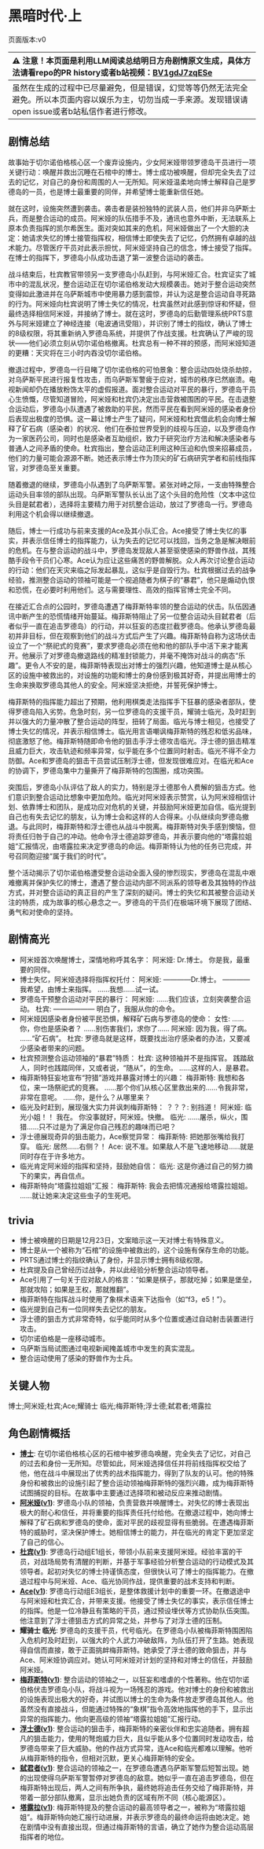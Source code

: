 # 黑暗时代·上
页面版本:v0
 

| :warning: 注意！本页面是利用LLM阅读总结明日方舟剧情原文生成，具体方法请看repo的PR history或者b站视频：[BV1gdJ7zqESe](https://www.bilibili.com/video/BV1gdJ7zqESe/)         |
|:----------------------------|
| 虽然在生成的过程中已尽量避免，但是错误，幻觉等等仍然无法完全避免。所以本页面内容以娱乐为主，切勿当成一手来源。发现错误请open issue或者b站私信作者进行修改。|



## 剧情总结
故事始于切尔诺伯格核心区一个废弃设施内，少女阿米娅带领罗德岛干员进行一项关键行动：唤醒并救出沉睡在石棺中的博士。博士成功被唤醒，但却完全失去了过去的记忆，对自己的身份和周围的人一无所知。阿米娅温柔地向博士解释自己是罗德岛的一员，也是博士最重要的同伴，并希望博士能重新信任她。

就在这时，设施突然遭到袭击。袭击者是装扮独特的武装人员，他们并非乌萨斯士兵，而是整合运动的成员。阿米娅的队伍措手不及，通讯也意外中断，无法联系上原本负责指挥的凯尔希医生。面对突如其来的危机，阿米娅做出了一个大胆的决定：她请求失忆的博士接管指挥权，相信博士即使失去了记忆，仍然拥有卓越的战术能力。尽管医疗干员对此表示担忧，阿米娅坚持自己的信念，博士接受了指挥。在博士的指挥下，罗德岛小队成功击退了第一波整合运动的袭击。

战斗结束后，杜宾教官带领另一支罗德岛小队赶到，与阿米娅汇合。杜宾证实了城市中的混乱状况，整合运动正在切尔诺伯格发动大规模袭击。她对于整合运动突然变得如此激进并在乌萨斯城市中使用暴力感到震惊，并认为这是整合运动自寻死路的行为。阿米娅向杜宾说明了博士失忆的情况，杜宾虽然对此感到惊讶和怀疑，但最终选择相信阿米娅，并接纳了博士。就在这时，罗德岛的后勤管理系统PRTS意外与阿米娅建立了神经连接（电波通讯受阻），并识别了博士的指纹，确认了博士的8级权限，将其重新纳入罗德岛系统，并提供了作战支援。杜宾确认了严峻的现状——他们必须立刻从切尔诺伯格撤离。杜宾总有一种不祥的预感，而阿米娅知道的更糟：天灾将在三小时内吞没切尔诺伯格。

撤退过程中，罗德岛一行目睹了切尔诺伯格的可怕景象：整合运动四处烧杀劫掠，对乌萨斯平民进行报复性攻击，而乌萨斯军警疲于应对，城市的秩序已然崩溃。电视新闻却仍在播放粉饰太平的虚假报道。面对整合运动对平民的暴行，罗德岛干员心生愤慨，尽管知道冒险，阿米娅和杜宾仍决定出击营救被围困的平民。在击退整合运动后，罗德岛小队遭遇了被救助的平民，然而平民在看到阿米娅的感染者身份后表现出极度的恐惧。这一幕让博士产生了疑问，阿米娅和杜宾借此机会向博士解释了矿石病（感染者）的状况、他们在泰拉世界受到的歧视与压迫，以及罗德岛作为一家医药公司，同时也是感染者互助组织，致力于研究治疗方法和解决感染者与普通人之间矛盾的使命。杜宾指出，整合运动正利用这种压迫和仇恨来招募成员，他们的力量可能会源源不断。她还表示博士作为顶尖的矿石病研究学者和前线指挥官，对罗德岛至关重要。

随着撤退的继续，罗德岛小队遇到了乌萨斯军警。紧张对峙之际，一支由特殊整合运动头目率领的部队出现。乌萨斯军警队长认出了这个头目的危险性（文本中这位头目是弑君者），选择将主要精力用于对抗整合运动，放过了罗德岛一行。罗德岛利用这个机会得以继续撤退。

随后，博士一行成功与前来支援的Ace及其小队汇合。Ace接受了博士失忆的事实，并表示信任博士的指挥能力，认为失去的记忆可以找回，当务之急是解决眼前的危机。在与整合运动的战斗中，罗德岛发现敌人甚至驱使感染的野兽作战，其残酷手段令干员们心寒。Ace认为应让这些痛苦的野兽解脱。众人再次讨论整合运动的行动：他们在天灾来临之际发起暴乱，这似乎是自毁行为。杜宾根据过去的战争经验，推测整合运动的领袖可能是一个视追随者为棋子的“暴君”，他只是煽动仇恨和恐慌，在必要时利用他们。这与需要理性、高效的指挥官博士完全不同。

在接近汇合点的公园时，罗德岛遭遇了梅菲斯特率领的整合运动的伏击。队伍因通讯中断产生的恐慌情绪开始蔓延。梅菲斯特阻止了另一位整合运动头目弑君者（后者似乎一直在追击罗德岛）的行动，并以狂妄的态度拦截罗德岛。他承认罗德岛最初并非目标，但在观察到他们的战斗方式后产生了兴趣。梅菲斯特自称为这场伏击设立了一个“祭祀式的竞赛”，要求罗德岛必须在他和他的部队手中活下来才能离开。他展示了对罗德岛撤退路线的精准封锁能力，并毫不掩饰对战斗的病态“乐趣”。更令人不安的是，梅菲斯特表现出对博士的强烈兴趣，他知道博士是从核心区的设施中被救出的，对设施的功能和博士的身份感到极其好奇，并提出用博士的生命来换取罗德岛其他人的安全。阿米娅坚决拒绝，并誓死保护博士。

梅菲斯特的指挥能力超出了预期，他利用棋类走法指挥手下狂暴的感染者部队，使得罗德岛陷入劣势。危急时刻，另一位罗德岛的支援干员，耀骑士临光，及时赶到并以强大的力量冲散了整合运动的阵型，扭转了局面。临光与博士相见，也接受了博士失忆的情况，并表示相信博士。临光用言语嘲讽梅菲斯特的残忍和低劣品味，彻底激怒了他。梅菲斯特随即命令他的狙击手浮士德攻击临光。浮士德的狙击精准且威力巨大，攻击轨迹和频率异常，似乎能在多个位置同时射击。临光不得不全力防御。Ace和罗德岛的狙击干员尝试压制浮士德，但发现很难应对。在临光和Ace的协调下，罗德岛集中力量撕开了梅菲斯特的包围圈，成功突围。

突围后，罗德岛小队评估了敌人的实力，特别是浮士德那令人费解的狙击方式。他们意识到整合运动比想象中更加危险。临光对阿米娅表示赞赏，认为阿米娅相信计划、依靠博士和团队，是成功应对危机的关键，并鼓励阿米娅更加自信。临光提到自己也有失去记忆的朋友，认为博士会和这样的人合得来。小队继续向罗德岛撤退。与此同时，梅菲斯特和浮士德也从战斗中脱离。梅菲斯特对失手感到懊恼，但将责任归咎于自己的冲动。他命令浮士德追踪罗德岛，并表示要向他的“塔露拉姐姐”汇报情况，由塔露拉来决定罗德岛的命运。梅菲斯特认为他的任务已完成，并号召同胞迎接“属于我们的时代”。

整个活动揭示了切尔诺伯格遭受整合运动全面入侵的惨烈现实，罗德岛在混乱中艰难撤离并保护失忆的博士，遭遇了整合运动内部不同派系的领导者及其独特的作战方式，并对整合运动的真正目的产生了深刻的疑问。博士的失忆和其被整合运动关注的特质，成为故事的核心悬念之一。罗德岛的干员们在极端环境下展现了团结、勇气和对使命的坚持。
## 剧情高光
- 阿米娅首次唤醒博士，深情地称呼其名字：
  阿米娅: Dr.博士。 你是我，最重要的同伴。
- 博士失忆，阿米娅选择将指挥权托付：
  阿米娅: ————Dr.博士。 ————我希望，由博士来指挥。 ......我想......试一试。
- 罗德岛干预整合运动对平民的暴行：
  阿米娅: ......我们应该，立刻突袭整合运动。
  杜宾: —————— 明白了，我服从你的命令。
- 阿米娅因感染者身份被平民恐惧，解释矿石病与罗德岛的使命：
  女性: ......你，你也是感染者？ ......别伤害我们，求你了......
  阿米娅: 因为我，得了病。 ......“矿石病”。
  杜宾: 罗德岛就是这样，既要找出治疗感染者的办法，又要减少感染者带来的问题。
- 杜宾预测整合运动领袖的“暴君”特质：
  杜宾: 这种领袖并不是指挥官。 践踏敌人，同时也践踏同伴，又或者说，“随从”，的生命。 ......这样的人，是暴君。
- 梅菲斯特狂妄地宣布“狩猎”游戏并暴露对博士的兴趣：
  梅菲斯特: 我想和各位，来一场祭祀式的竞赛。 ......那个你们从核心区里救出来的......令我非常，非常在意呢。 ......你，是什么？从哪里来？
- 临光及时赶到，展现强大实力并讽刺梅菲斯特：
  ？？？: 别挡道！
  阿米娅: 临光小姐！！ 我在。 你没事就好，阿米娅。快撤。
  临光: ......屠杀，纵火，围猎......只不过是为了满足你自己残忍的趣味而已吧？
- 浮士德展现奇异的狙击能力，Ace察觉异常：
  梅菲斯特: 把她那张嘴给我打穿。
  临光: 居然......右侧？！
  Ace: 说不准。如果敌人不是飞速地移动......就是同时存在于许多地方。
- 临光肯定阿米娅的指挥和坚持，鼓励她自信：
  临光: 这是你通过自己的努力摘下的果实，再自信点。
- 梅菲斯特向“塔露拉姐姐”汇报：
  梅菲斯特: 我会去把情况通报给塔露拉姐姐。 ......就让她来决定这些虫子的生死吧。
## trivia
- 博士被唤醒的日期是12月23日，文案暗示这一天对博士有特殊意义。
- 博士是从一个被称为“石棺”的设施中被救出的，这个设施有保存生命的功能。
- PRTS通过博士的指纹确认了身份，并显示博士拥有8级权限。
- 杜宾提及自己曾经历过战争，并以此经验分析整合运动领导者。
- Ace引用了一句关于应对敌人的格言：“如果是棋子，那就吃掉；如果是堡垒，那就攻陷；如果是王权，那就推翻”。
- 梅菲斯特在指挥战斗时使用了象棋术语来下达指令（如“f3，e5！”）。
- 临光提到自己有一位同样失去记忆的朋友。
- 浮士德的狙击方式非常奇特，似乎能同时从多个位置或通过自动射击装置进行攻击。
- 切尔诺伯格是一座移动城市。
- 乌萨斯当局试图通过电视新闻掩盖城市中发生的真实混乱。
- 整合运动使用了感染的野兽作为士兵。
## 关键人物
博士;阿米娅;杜宾;Ace;耀骑士 临光;梅菲斯特;浮士德;弑君者;塔露拉
## 角色剧情概括
-   **[博士](../char_v3/extended_char_bo_shi.md)**: 在切尔诺伯格核心区的石棺中被罗德岛唤醒，完全失去了记忆，对自己的过去和身份一无所知。尽管如此，阿米娅选择信任并将前线指挥权交给了他，他在战斗中展现出了优秀的战术指挥能力，得到了队友的认可。他的特殊身份和被救出的设施引起了整合运动领袖梅菲斯特的强烈兴趣，成为梅菲斯特试图捕捉的目标。在故事中主要通过选择项和被动反应来推动剧情。
-   **[阿米娅](../char_v3/char_002_amiya.md)([v1](../chars/char_002_amiya.md))**: 罗德岛小队的领袖，负责营救并唤醒博士。对失忆的博士表现出极大的耐心和信任，并将重要的指挥责任托付给他。在撤退过程中，她向博士解释了矿石病和罗德岛的使命，面对平民的歧视显得有些脆弱。在遭遇梅菲斯特的威胁时，坚决保护博士。她相信博士的能力，并在临光的肯定下更加坚定了自己的信心。
-   **[杜宾](../char_v3/char_130_doberm.md)([v1](../chars/char_130_doberm.md))**: 罗德岛行动组E1组长，带领小队前来支援阿米娅。经验丰富的干员，对战场局势有清醒的判断，并基于军事经验分析整合运动的行动模式及其领导者。起初对失忆的博士持谨慎态度，但很快认可了博士的指挥能力。在撤退过程中与阿米娅、Ace、临光协同作战，提供重要的战术支持和判断。
-   **[Ace](../char_v3/extended_char_Ace.md)([v1](../chars/extended_char_Ace.md))**: 罗德岛行动组E3组长，是整体救援计划中的重要一环。在撤退途中与阿米娅和杜宾汇合，并带来支援。他接受了博士失忆的事实，表示信任博士的指挥。他是一位冷静且有策略的干员，通过预设埋伏等方式协助队伍突围。他注意到了浮士德狙击方式的异常之处，并参与了对浮士德的压制。
-   **耀骑士 临光**: 罗德岛的支援干员，代号临光。在罗德岛小队被梅菲斯特围困陷入危机时及时赶到，以强大的个人武力冲破敌阵，为队伍打开了生路。她表现得自信而直接，敢于正面挑衅梅菲斯特。她承受了浮士德的致命狙击，并与Ace、阿米娅协调应对。她认可阿米娅对计划的坚持和对博士的信任，并鼓励阿米娅。
-   **[梅菲斯特](../char_v3/extended_char_mei_fei_si_te.md)([v1](../chars/extended_char_mei_fei_si_te.md))**: 整合运动的领袖之一，以狂妄和嗜虐的个性著称。他在切尔诺伯格伏击罗德岛小队，将战斗视为一场残忍的游戏。他对博士的身份和被救出的设施表现出极大的好奇，并试图以博士的生命为条件放走罗德岛其他人。他虽然没有直接战斗，但能通过特殊的“象棋”指令高效地指挥他的手下，显示出异常的指挥能力。他向更高级的领袖“塔露拉姐姐”汇报行动。
-   **[浮士德](../char_v3/extended_char_fu_shi_de.md)([v1](../chars/extended_char_fu_shi_de.md))**: 整合运动的狙击手，梅菲斯特的亲密伙伴和忠实追随者。拥有超凡的狙击能力，使用的弩炮威力巨大，且似乎能从多个位置同时发动攻击，给罗德岛带来了巨大威胁。他的作战方式异常，连Ace和临光都难以理解。他听从梅菲斯特的指令，但相对沉默，更关心梅菲斯特的安全。
-   **[弑君者](../char_v3/char_1502_crosly.md)([v1](../chars/char_1502_crosly.md))**: 整合运动的领袖之一，在罗德岛遭遇乌萨斯军警后短暂出现。她的出现使得乌萨斯军警暂停对罗德岛的敌意。她似乎一直在追击罗德岛，但在梅菲斯特出现后，两人之间有所争执，最终她将追击任务交给了梅菲斯特，并带着一部分部队撤离，显示出她负责的区域有所不同（核心能源区）。
-   **[塔露拉](../char_v3/extended_char_ta_lu_la.md)([v1](../chars/extended_char_ta_lu_la.md))**: 梅菲斯特提及的整合运动的最高领导者之一，被称为“塔露拉姐姐”。梅菲斯特向她汇报行动进展，并表示罗德岛的最终命运将由她决定。她在剧情中没有直接出现，但通过梅菲斯特的言语，确立了她作为整合运动高层指挥者的地位。